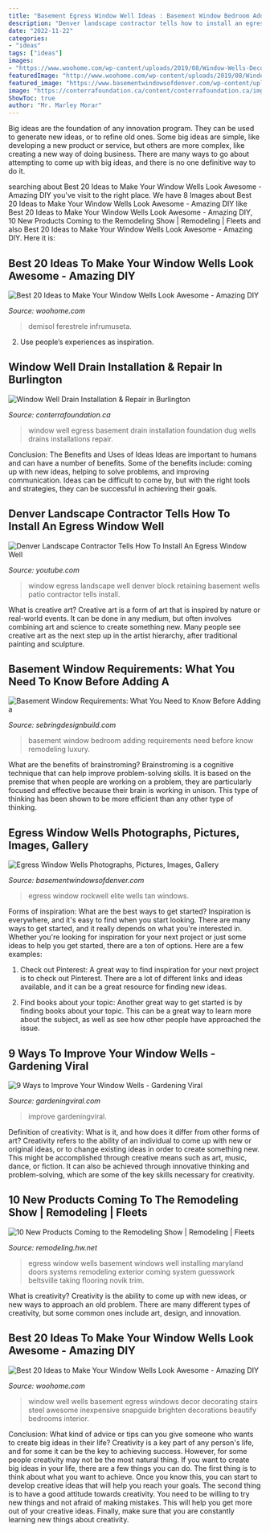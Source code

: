 ```yaml
---
title: "Basement Egress Window Well Ideas : Basement Window Bedroom Adding Requirements Need Before Know Remodeling Luxury"
description: "Denver landscape contractor tells how to install an egress window well"
date: "2022-11-22"
categories:
- "ideas"
tags: ["ideas"]
images:
- "https://www.woohome.com/wp-content/uploads/2019/08/Window-Wells-Decorating-Ideas-14.jpg"
featuredImage: "http://www.woohome.com/wp-content/uploads/2019/08/Window-Wells-Decorating-Ideas-11.jpg"
featured_image: "https://www.basementwindowsofdenver.com/wp-content/uploads/rockwell-tan-elite.jpg"
image: "https://conterrafoundation.ca/content/conterrafoundation.ca/img/site/windowwellsdrains/window-well-dug-out.jpg"
ShowToc: true
author: "Mr. Marley Morar"
---
```



Big ideas are the foundation of any innovation program. They can be used to generate new ideas, or to refine old ones. Some big ideas are simple, like developing a new product or service, but others are more complex, like creating a new way of doing business. There are many ways to go about attempting to come up with big ideas, and there is no one definitive way to do it.

	

		
searching about Best 20 Ideas to Make Your Window Wells Look Awesome - Amazing DIY you've visit to the right place. We have 8 Images about Best 20 Ideas to Make Your Window Wells Look Awesome - Amazing DIY like Best 20 Ideas to Make Your Window Wells Look Awesome - Amazing DIY, 10 New Products Coming to the Remodeling Show | Remodeling | Fleets and also Best 20 Ideas to Make Your Window Wells Look Awesome - Amazing DIY. Here it is:
		
    
## Best 20 Ideas To Make Your Window Wells Look Awesome - Amazing DIY

<img loading=lazy src="https://www.woohome.com/wp-content/uploads/2019/08/Window-Wells-Decorating-Ideas-14.jpg" onerror="this.onerror=null;this.src='https://tse3.mm.bing.net/th?id=OIP.TW6UVKRJGjG5yLTY0k97uwHaKR&amp;pid=15.1';" alt="Best 20 Ideas to Make Your Window Wells Look Awesome - Amazing DIY">

_Source: woohome.com_

>demisol ferestrele infrumuseta. 

	

2. Use people’s experiences as inspiration.

    
## Window Well Drain Installation &amp; Repair In Burlington

<img loading=lazy src="https://conterrafoundation.ca/content/conterrafoundation.ca/img/site/windowwellsdrains/window-well-dug-out.jpg" onerror="this.onerror=null;this.src='https://tse4.mm.bing.net/th?id=OIP.Y1BvDr1As3T4UCs8Epg3PwHaJ4&amp;pid=15.1';" alt="Window Well Drain Installation &amp; Repair in Burlington">

_Source: conterrafoundation.ca_

>window well egress basement drain installation foundation dug wells drains installations repair. 

	

Conclusion: The Benefits and Uses of Ideas
Ideas are important to humans and can have a number of benefits. Some of the benefits include: coming up with new ideas, helping to solve problems, and improving communication. Ideas can be difficult to come by, but with the right tools and strategies, they can be successful in achieving their goals.

    
## Denver Landscape Contractor Tells How To Install An Egress Window Well

<img loading=lazy src="http://i.ytimg.com/vi/svEeKefCwjQ/maxresdefault.jpg" onerror="this.onerror=null;this.src='https://tse3.mm.bing.net/th?id=OIP.adlMMotXMvmthpmwhRdzegHaEK&amp;pid=15.1';" alt="Denver Landscape Contractor Tells How To Install An Egress Window Well">

_Source: youtube.com_

>window egress landscape well denver block retaining basement wells patio contractor tells install. 

	

What is creative art?
Creative art is a form of art that is inspired by nature or real-world events. It can be done in any medium, but often involves combining art and science to create something new. Many people see creative art as the next step up in the artist hierarchy, after traditional painting and sculpture.

    
## Basement Window Requirements: What You Need To Know Before Adding A

<img loading=lazy src="https://sebringdesignbuild.com/wp-content/uploads/2015/12/Basement-Window-Requirements-What-Need-Know-Before-Adding-Bedroom-Basement-1.jpg" onerror="this.onerror=null;this.src='https://tse1.mm.bing.net/th?id=OIP.AxzYJMdTFUSdGBRds2HlrwHaD4&amp;pid=15.1';" alt="Basement Window Requirements: What You Need to Know Before Adding a">

_Source: sebringdesignbuild.com_

>basement window bedroom adding requirements need before know remodeling luxury. 

	

What are the benefits of brainstroming?
Brainstroming is a cognitive technique that can help improve problem-solving skills. It is based on the premise that when people are working on a problem, they are particularly focused and effective because their brain is working in unison. This type of thinking has been shown to be more efficient than any other type of thinking.

    
## Egress Window Wells Photographs, Pictures, Images, Gallery

<img loading=lazy src="https://www.basementwindowsofdenver.com/wp-content/uploads/rockwell-tan-elite.jpg" onerror="this.onerror=null;this.src='https://tse4.mm.bing.net/th?id=OIP.GkCRE9a8JldnVaUqh-k6swHaHa&amp;pid=15.1';" alt="Egress Window Wells Photographs, Pictures, Images, Gallery">

_Source: basementwindowsofdenver.com_

>egress window rockwell elite wells tan windows. 

	

Forms of inspiration: What are the best ways to get started?
Inspiration is everywhere, and it's easy to find when you start looking. There are many ways to get started, and it really depends on what you're interested in. Whether you're looking for inspiration for your next project or just some ideas to help you get started, there are a ton of options. Here are a few examples:
1. Check out Pinterest: A great way to find inspiration for your next project is to check out Pinterest. There are a lot of different links and ideas available, and it can be a great resource for finding new ideas.

2. Find books about your topic: Another great way to get started is by finding books about your topic. This can be a great way to learn more about the subject, as well as see how other people have approached the issue.


    
## 9 Ways To Improve Your Window Wells - Gardening Viral

<img loading=lazy src="https://gardeningviral.com/wp-content/uploads/2018/05/c0e276b0df86e4705a652757b6a36e5f.jpg" onerror="this.onerror=null;this.src='https://tse3.mm.bing.net/th?id=OIP.huhpYC8VjpxJx3oLwUyd8AAAAA&amp;pid=15.1';" alt="9 Ways to Improve Your Window Wells - Gardening Viral">

_Source: gardeningviral.com_

>improve gardeningviral. 

	

Definition of creativity: What is it, and how does it differ from other forms of art?
Creativity refers to the ability of an individual to come up with new or original ideas, or to change existing ideas in order to create something new. This might be accomplished through creative means such as art, music, dance, or fiction. It can also be achieved through innovative thinking and problem-solving, which are some of the key skills necessary for creativity.

    
## 10 New Products Coming To The Remodeling Show | Remodeling | Fleets

<img loading=lazy src="https://cdnassets.hw.net/bb/97/07313ddf4eec8370b5d34298698d/rm-oct-prod-b.jpg" onerror="this.onerror=null;this.src='https://tse1.mm.bing.net/th?id=OIP.jeKJBMy-N48C47Gr0VuuFQHaFj&amp;pid=15.1';" alt="10 New Products Coming to the Remodeling Show | Remodeling | Fleets">

_Source: remodeling.hw.net_

>egress window wells basement windows well installing maryland doors systems remodeling exterior coming system guesswork beltsville taking flooring novik trim. 

	

What is creativity?
Creativity is the ability to come up with new ideas, or new ways to approach an old problem. There are many different types of creativity, but some common ones include art, design, and innovation.

    
## Best 20 Ideas To Make Your Window Wells Look Awesome - Amazing DIY

<img loading=lazy src="http://www.woohome.com/wp-content/uploads/2019/08/Window-Wells-Decorating-Ideas-11.jpg" onerror="this.onerror=null;this.src='https://tse3.mm.bing.net/th?id=OIP.3NgjJDMM_mnI96MsBAWGAQHaJ6&amp;pid=15.1';" alt="Best 20 Ideas to Make Your Window Wells Look Awesome - Amazing DIY">

_Source: woohome.com_

>window well wells basement egress windows decor decorating stairs steel awesome inexpensive snapguide brighten decorations beautify bedrooms interior. 

	

Conclusion: What kind of advice or tips can you give someone who wants to create big ideas in their life?
Creativity is a key part of any person's life, and for some it can be the key to achieving success. However, for some people creativity may not be the most natural thing. If you want to create big ideas in your life, there are a few things you can do. The first thing is to think about what you want to achieve. Once you know this, you can start to develop creative ideas that will help you reach your goals. The second thing is to have a good attitude towards creativity. You need to be willing to try new things and not afraid of making mistakes. This will help you get more out of your creative ideas. Finally, make sure that you are constantly learning new things about creativity.

